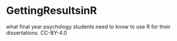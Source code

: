 # GettingResultsinR
what final year psychology students need to know to use R for their dissertations. CC-BY-4.0
